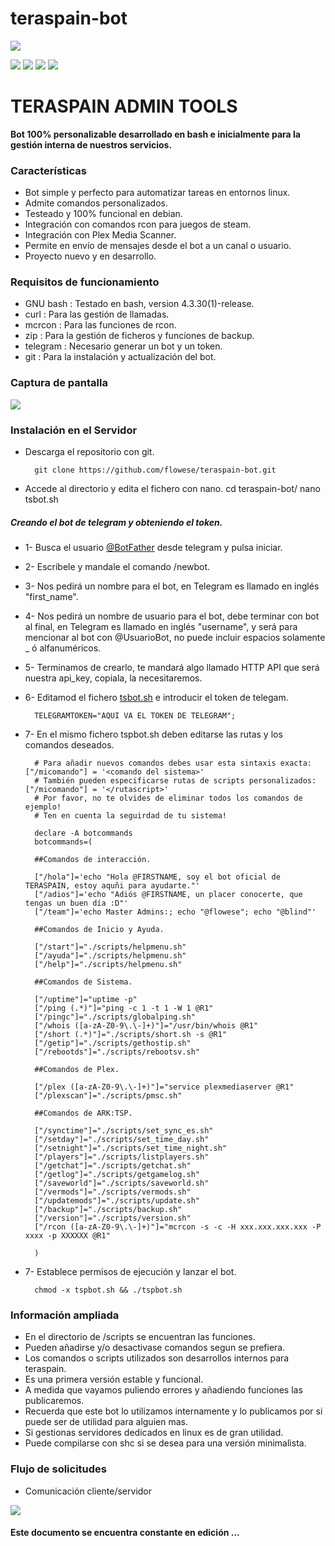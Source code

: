 # teraspain-bot

![](https://github.com/flowese/teraspain-bot/blob/master/img/tsp_logo.png?raw=true)

![](https://img.shields.io/github/stars/pandao/editor.md.svg) ![](https://img.shields.io/github/forks/pandao/editor.md.svg) ![](https://img.shields.io/github/tag/pandao/editor.md.svg) ![](https://img.shields.io/github/release/pandao/editor.md.svg)

# TERASPAIN ADMIN TOOLS

**Bot 100% personalizable desarrollado en bash e inicialmente para la gestión interna de nuestros servicios.**

###  Características

- Bot simple y perfecto para automatizar tareas en entornos linux.
- Admite comandos personalizados.
- Testeado y 100% funcional en debian.
- Integración con comandos rcon para juegos de steam.
- Integración con Plex Media Scanner.
- Permite en envío de mensajes desde el bot a un canal o usuario.
- Proyecto nuevo y en desarrollo.



### Requisitos de funcionamiento

- GNU bash : Testado en bash, version 4.3.30(1)-release.
- curl : Para las gestión de llamadas.
- mcrcon : Para las funciones de rcon.
- zip : Para la gestión de ficheros y funciones de backup.
- telegram : Necesario generar un bot y un token.
- git : Para la instalación y actualización del bot.

### Captura de pantalla

![](https://github.com/flowese/teraspain-bot/blob/master/img/screen.png?raw=true)

### Instalación en el Servidor

- Descarga el repositorio con git. 

        git clone https://github.com/flowese/teraspain-bot.git
		
		
- Accede al directorio y edita el fichero con nano. 
		 cd teraspain-bot/
		nano tsbot.sh

##### Creando el bot de telegram y obteniendo el token.
- 1- Busca el usuario [@BotFather](https://telegram.me/botfather "@BotFather") desde telegram y pulsa iniciar. 
- 2- Escríbele y mandale el comando /newbot.
- 3- Nos pedirá un nombre para el bot, en Telegram es llamado en inglés "first_name".
- 4- Nos pedirá un nombre de usuario para el bot, debe terminar con bot al final, en Telegram es llamado en inglés "username", y será para mencionar al bot con @UsuarioBot, no puede incluir espacios solamente _ ó alfanuméricos.
- 5- Terminamos de crearlo, te mandará algo llamado HTTP API que será nuestra api_key, copiala, la necesitaremos.

- 6- Editamod el fichero [tsbot.sh](https://github.com/flowese/teraspain-bot/blob/master/tspbot.sh "tsbot.sh") e introducir el token de telegam. 

		TELEGRAMTOKEN="AQUI VA EL TOKEN DE TELEGRAM";


- 7- En el mismo fichero tspbot.sh deben editarse las rutas y los comandos deseados.

		# Para añadir nuevos comandos debes usar esta sintaxis exacta: ["/micomando"] = '<comando del sistema>'
		# También pueden especificarse rutas de scripts personalizados: ["/micomando"] = '</rutascript>'
		# Por favor, no te olvides de eliminar todos los comandos de ejemplo!
		# Ten en cuenta la seguirdad de tu sistema!
		
		declare -A botcommands
		botcommands=(
		
		##Comandos de interacción.
		
		["/hola"]='echo "Hola @FIRSTNAME, soy el bot oficial de TERASPAIN, estoy aquñi para ayudarte."'
		["/adios"]='echo "Adiós @FIRSTNAME, un placer conocerte, que tengas un buen día :D"'
		["/team"]='echo Master Admins:; echo "@flowese"; echo "@blind"'
		
		##Comandos de Inicio y Ayuda.	
		
		["/start"]="./scripts/helpmenu.sh"
		["/ayuda"]="./scripts/helpmenu.sh"
		["/help"]="./scripts/helpmenu.sh"
		
		##Comandos de Sistema. 	
		
		["/uptime"]="uptime -p"
		["/ping (.*)"]="ping -c 1 -t 1 -W 1 @R1"
		["/pingc"]="./scripts/globalping.sh"
		["/whois ([a-zA-Z0-9\.\-]+)"]="/usr/bin/whois @R1" 	
		["/short (.*)"]="./scripts/short.sh -s @R1"
		["/getip"]="./scripts/gethostip.sh"
		["/rebootds"]="./scripts/rebootsv.sh"
		
		##Comandos de Plex. 
		
		["/plex ([a-zA-Z0-9\.\-]+)"]="service plexmediaserver @R1"
		["/plexscan"]="./scripts/pmsc.sh"
		
		##Comandos de ARK:TSP.
		
		["/synctime"]="./scripts/set_sync_es.sh"
		["/setday"]="./scripts/set_time_day.sh"
		["/setnight"]="./scripts/set_time_night.sh"
		["/players"]="./scripts/listplayers.sh"
		["/getchat"]="./scripts/getchat.sh"
		["/getlog"]="./scripts/getgamelog.sh"	
		["/saveworld"]="./scripts/saveworld.sh"
		["/vermods"]="./scripts/vermods.sh"
		["/updatemods"]="./scripts/update.sh"
		["/backup"]="./scripts/backup.sh"
		["/version"]="./scripts/version.sh"
		["/rcon ([a-zA-Z0-9\.\-]+)"]="mcrcon -s -c -H xxx.xxx.xxx.xxx -P xxxx -p XXXXXX @R1"
		
		)

- 7- Establece permisos de ejecución y lanzar el bot. 

        chmod -x tspbot.sh && ./tspbot.sh 

### Información ampliada

- En el directorio de /scripts se encuentran las funciones.
- Pueden añadirse y/o desactivase comandos segun se prefiera.
- Los comandos o scripts utilizados son desarrollos internos para teraspain.
- Es una primera versión estable y funcional.
- A medida que vayamos puliendo errores y añadiendo funciones las publicaremos.
- Recuerda que este bot lo utilizamos internamente y lo publicamos por si puede ser de utilidad para alguien mas.
- Si gestionas servidores dedicados en linux es de gran utilidad.
- Puede compilarse con shc si se desea para una versión minimalista.

### Flujo de solicitudes

- Comunicación cliente/servidor

![](https://github.com/flowese/teraspain-bot/blob/master/img/flow-tsp-bot.png?raw=true)


<h4> Este documento se encuentra constante en edición ... </h4>
